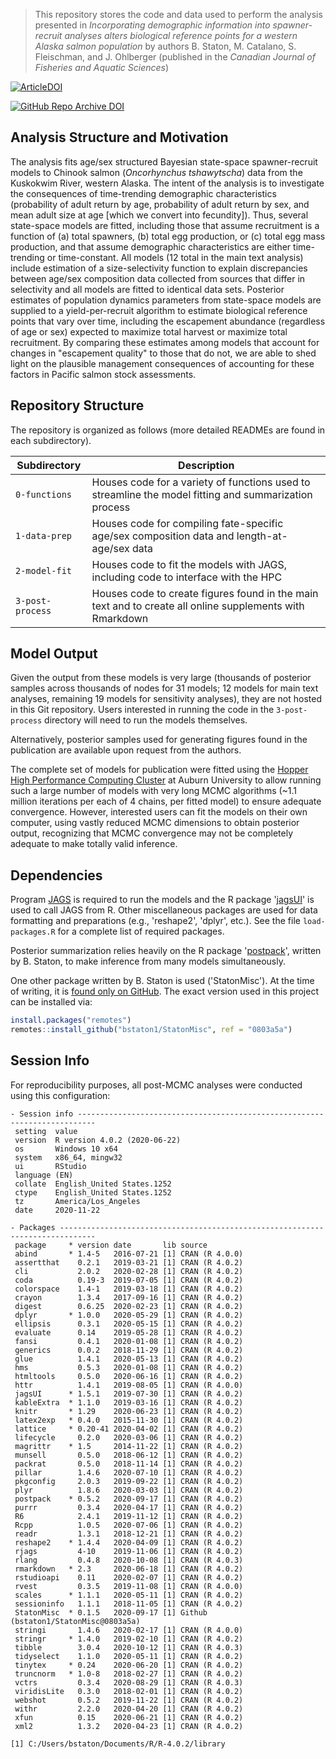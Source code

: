 > This repository stores the code and data used to perform the analysis presented in _Incorporating demographic information into spawner-recruit analyses alters biological reference points for a western Alaska salmon population_ by authors B. Staton, M. Catalano, S. Fleischman, and J. Ohlberger (published in the *Canadian Journal of Fisheries and Aquatic Sciences*)

[![ArticleDOI](https://img.shields.io/badge/Article%20DOI-10.1139%2Fcjfas--2020--0478-blue)](https://doi.org/10.1139/cjfas-2020-0478)

[![GitHub Repo Archive DOI](https://img.shields.io/badge/GitHub%20Repo%20Archive%20DOI-10.5281%2Fzenodo.4382757-blue)](https://doi.org/10.5281/zenodo.4382757)

## Analysis Structure and Motivation

The analysis fits age/sex structured Bayesian state-space spawner-recruit models to Chinook salmon (_Oncorhynchus tshawytscha_) data from the Kuskokwim River, western Alaska. The intent of the analysis is to investigate the consequences of time-trending demographic characteristics (probability of adult return by age, probability of adult return by sex, and mean adult size at age [which we convert into fecundity]). Thus, several state-space models are fitted, including those that assume recruitment is a function of (a) total spawners, (b) total egg production, or (c) total egg mass production, and that assume demographic characteristics are either time-trending or time-constant. All models (12 total in the main text analysis) include estimation of a size-selectivity function to explain discrepancies between age/sex composition data collected from sources that differ in selectivity and all models are fitted to identical data sets. Posterior estimates of population dynamics parameters from state-space models are supplied to a yield-per-recruit algorithm to estimate biological reference points that vary over time, including the escapement abundance (regardless of age or sex) expected to maximize total harvest or maximize total recruitment. By comparing these estimates among models that account for changes in "escapement quality" to those that do not, we are able to shed light on the plausible management consequences of accounting for these factors in Pacific salmon stock assessments.

## Repository Structure

The repository is organized as follows (more detailed READMEs are found in each subdirectory).

| Subdirectory     | Description                                                  |
| ---------------- | ------------------------------------------------------------ |
| `0-functions`    | Houses code for a variety of functions used to streamline the model fitting and summarization process |
| `1-data-prep`    | Houses code for compiling fate-specific age/sex composition data and length-at-age/sex data |
| `2-model-fit`    | Houses code to fit the models with JAGS, including code to interface with the HPC |
| `3-post-process` | Houses code to create figures found in the main text and to create all online supplements with Rmarkdown |

## Model Output

Given the output from these models is very large (thousands of posterior samples across thousands of nodes for 31 models; 12 models for main text analyses, remaining 19 models for sensitivity analyses), they are not hosted in this Git repository. Users interested in running the code in the `3-post-process` directory will need to run the models themselves. 

Alternatively, posterior samples used for generating figures found in the publication are available upon request from the authors.

The complete set of models for publication were fitted using the [Hopper High Performance Computing Cluster](https://hpcportal.auburn.edu/hpc/2016_cluster.php) at Auburn University to allow running such a large number of models with very long MCMC algorithms (~1.1 million iterations per each of 4 chains, per fitted model) to ensure adequate convergence. However, interested users can fit the models on their own computer, using vastly reduced MCMC dimensions to obtain posterior output, recognizing that MCMC convergence may not be completely adequate to make totally valid inference.

## Dependencies

Program [JAGS](<http://mcmc-jags.sourceforge.net/>) is required to run the models and the R package '[jagsUI](https://CRAN.R-project.org/package=jagsUI)' is used to call JAGS from R. Other miscellaneous packages are used for data formatting and preparations (e.g., 'reshape2', 'dplyr', etc.). See the file `load-packages.R` for a complete list of required packages.

Posterior summarization relies heavily on the R package '[postpack](https://bstaton1.github.io/postpack/)', written by B. Staton, to make inference from many models simultaneously.

One other package written by B. Staton is used ('StatonMisc'). At the time of writing, it is [found only on GitHub](https://github.com/bstaton1/StatonMisc). The exact version used in this project can be installed via:

```R
install.packages("remotes")
remotes::install_github("bstaton1/StatonMisc", ref = "0803a5a")
```

## Session Info

For reproducibility purposes, all post-MCMC analyses were conducted using this configuration:

```
- Session info --------------------------------------------------------------------------
 setting  value                       
 version  R version 4.0.2 (2020-06-22)
 os       Windows 10 x64              
 system   x86_64, mingw32             
 ui       RStudio                     
 language (EN)                        
 collate  English_United States.1252  
 ctype    English_United States.1252  
 tz       America/Los_Angeles         
 date     2020-11-22                  

- Packages ------------------------------------------------------------------------------
 package     * version date       lib source                              
 abind       * 1.4-5   2016-07-21 [1] CRAN (R 4.0.0)                      
 assertthat    0.2.1   2019-03-21 [1] CRAN (R 4.0.2)                      
 cli           2.0.2   2020-02-28 [1] CRAN (R 4.0.2)                      
 coda          0.19-3  2019-07-05 [1] CRAN (R 4.0.2)                      
 colorspace    1.4-1   2019-03-18 [1] CRAN (R 4.0.2)                      
 crayon        1.3.4   2017-09-16 [1] CRAN (R 4.0.2)                      
 digest        0.6.25  2020-02-23 [1] CRAN (R 4.0.2)                      
 dplyr       * 1.0.0   2020-05-29 [1] CRAN (R 4.0.2)                      
 ellipsis      0.3.1   2020-05-15 [1] CRAN (R 4.0.2)                      
 evaluate      0.14    2019-05-28 [1] CRAN (R 4.0.2)                      
 fansi         0.4.1   2020-01-08 [1] CRAN (R 4.0.2)                      
 generics      0.0.2   2018-11-29 [1] CRAN (R 4.0.2)                      
 glue          1.4.1   2020-05-13 [1] CRAN (R 4.0.2)                      
 hms           0.5.3   2020-01-08 [1] CRAN (R 4.0.2)                      
 htmltools     0.5.0   2020-06-16 [1] CRAN (R 4.0.2)                      
 httr          1.4.1   2019-08-05 [1] CRAN (R 4.0.0)                      
 jagsUI      * 1.5.1   2019-07-30 [1] CRAN (R 4.0.2)                      
 kableExtra  * 1.1.0   2019-03-16 [1] CRAN (R 4.0.2)                      
 knitr       * 1.29    2020-06-23 [1] CRAN (R 4.0.2)                      
 latex2exp   * 0.4.0   2015-11-30 [1] CRAN (R 4.0.2)                      
 lattice     * 0.20-41 2020-04-02 [1] CRAN (R 4.0.2)                      
 lifecycle     0.2.0   2020-03-06 [1] CRAN (R 4.0.2)                      
 magrittr    * 1.5     2014-11-22 [1] CRAN (R 4.0.2)                      
 munsell       0.5.0   2018-06-12 [1] CRAN (R 4.0.2)                      
 packrat       0.5.0   2018-11-14 [1] CRAN (R 4.0.2)                      
 pillar        1.4.6   2020-07-10 [1] CRAN (R 4.0.2)                      
 pkgconfig     2.0.3   2019-09-22 [1] CRAN (R 4.0.2)                      
 plyr          1.8.6   2020-03-03 [1] CRAN (R 4.0.2)                      
 postpack    * 0.5.2   2020-09-17 [1] CRAN (R 4.0.2)                      
 purrr         0.3.4   2020-04-17 [1] CRAN (R 4.0.2)                      
 R6            2.4.1   2019-11-12 [1] CRAN (R 4.0.2)                      
 Rcpp          1.0.5   2020-07-06 [1] CRAN (R 4.0.2)                      
 readr         1.3.1   2018-12-21 [1] CRAN (R 4.0.2)                      
 reshape2    * 1.4.4   2020-04-09 [1] CRAN (R 4.0.2)                      
 rjags         4-10    2019-11-06 [1] CRAN (R 4.0.2)                      
 rlang         0.4.8   2020-10-08 [1] CRAN (R 4.0.3)                      
 rmarkdown   * 2.3     2020-06-18 [1] CRAN (R 4.0.2)                      
 rstudioapi    0.11    2020-02-07 [1] CRAN (R 4.0.2)                      
 rvest         0.3.5   2019-11-08 [1] CRAN (R 4.0.0)                      
 scales      * 1.1.1   2020-05-11 [1] CRAN (R 4.0.2)                      
 sessioninfo   1.1.1   2018-11-05 [1] CRAN (R 4.0.2)                      
 StatonMisc  * 0.1.5   2020-09-17 [1] Github (bstaton1/StatonMisc@0803a5a)
 stringi       1.4.6   2020-02-17 [1] CRAN (R 4.0.0)                      
 stringr     * 1.4.0   2019-02-10 [1] CRAN (R 4.0.2)                      
 tibble        3.0.4   2020-10-12 [1] CRAN (R 4.0.3)                      
 tidyselect    1.1.0   2020-05-11 [1] CRAN (R 4.0.2)                      
 tinytex     * 0.24    2020-06-20 [1] CRAN (R 4.0.2)                      
 truncnorm   * 1.0-8   2018-02-27 [1] CRAN (R 4.0.2)                      
 vctrs         0.3.4   2020-08-29 [1] CRAN (R 4.0.3)                      
 viridisLite   0.3.0   2018-02-01 [1] CRAN (R 4.0.2)                      
 webshot       0.5.2   2019-11-22 [1] CRAN (R 4.0.2)                      
 withr         2.2.0   2020-04-20 [1] CRAN (R 4.0.2)                      
 xfun          0.15    2020-06-21 [1] CRAN (R 4.0.2)                      
 xml2          1.3.2   2020-04-23 [1] CRAN (R 4.0.2)                      

[1] C:/Users/bstaton/Documents/R/R-4.0.2/library
```


